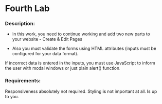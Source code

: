 # Fourth Lab


### Description: 

-  In this work, you need to continue working and add two new parts to your website - Create & Edit Pages


- Also you must validate the forms using HTML attributes (inputs must be configured for your data format).

If incorrect data is entered in the inputs, you must use JavaScript to inform the user with modal windows or just plain alert() function.

### Requirements:

Responsiveness absolutely not required.
Styling is not important at all. Is up to you.


  



 






